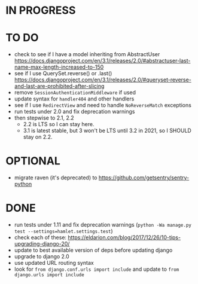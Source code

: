 # IN PROGRESS

# TO DO
- check to see if I have a model inheriting from AbstractUser https://docs.djangoproject.com/en/3.1/releases/2.0/#abstractuser-last-name-max-length-increased-to-150
- see if I use QuerySet.reverse() or .last() https://docs.djangoproject.com/en/3.1/releases/2.0/#queryset-reverse-and-last-are-prohibited-after-slicing
- remove `SessionAuthenticationMiddleware` if used
- update syntax for `handler404` and other handlers
- see if I use `RedirectView` and need to handle `NoReverseMatch` exceptions
- run tests under 2.0 and fix deprecation warnings
- then stepwise to 2.1, 2.2
    + 2.2 is LTS so I can stay here.
    + 3.1 is latest stable, but 3 won't be LTS until 3.2 in 2021, so I SHOULD stay on 2.2.

# OPTIONAL
- migrate raven (it's deprecated) to https://github.com/getsentry/sentry-python

# DONE
- run tests under 1.11 and fix deprecation warnings (`python -Wa manage.py test --settings=hamlet.settings.test`)
- check each of these: https://eldarion.com/blog/2017/12/26/10-tips-upgrading-django-20/
- update to best available version of deps before updating django
- upgrade to django 2.0
- use updated URL routing syntax
- look for `from django.conf.urls import include` and update to `from django.urls import include`

